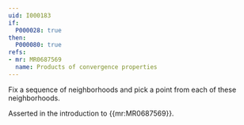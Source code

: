 ```yaml
---
uid: I000183
if:
  P000028: true
then:
  P000080: true
refs:
- mr: MR0687569
  name: Products of convergence properties
---
```


Fix a sequence of neighborhoods and pick a point from each of these neighborhoods.

Asserted in the introduction to {{mr:MR0687569}}.
